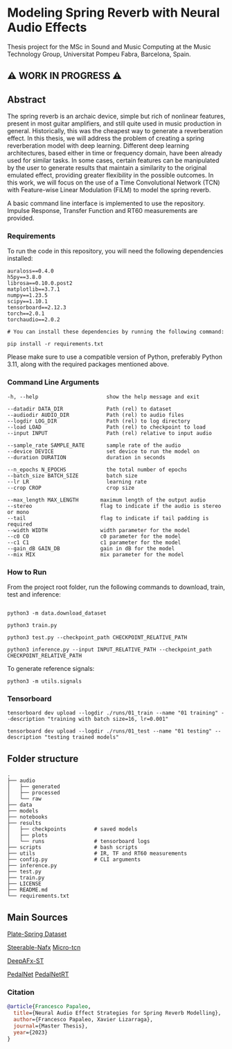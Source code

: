 # Modeling Spring Reverb with Neural Audio Effects

Thesis project for the MSc in Sound and Music Computing at the Music Technology Group, Universitat Pompeu Fabra, Barcelona, Spain.

## :warning: WORK IN PROGRESS :warning:

## Abstract

The spring reverb is an archaic device, simple but rich of nonlinear features, present in most guitar amplifiers, and still quite used in music production in general. Historically, this was the cheapest way to generate a reverberation effect. In this thesis, we will address the problem of creating a spring reverberation model with deep learning.
Different deep learning architectures, based either in time or frequency domain, have been already used for similar tasks. In some cases, certain features can be manipulated by the user to generate results that maintain a similarity to the original emulated effect, providing greater flexibility in the possible outcomes. In this work, we will focus on the use of a Time Convolutional Network (TCN) with Feature-wise Linear Modulation (FiLM) to model the spring reverb.

A basic command line interface is implemented to use the repository. Impulse Response, Transfer Function and RT60 measurements are provided.

### Requirements

To run the code in this repository, you will need the following dependencies installed:

```terminal
auraloss==0.4.0
h5py==3.8.0
librosa==0.10.0.post2
matplotlib==3.7.1
numpy==1.23.5
scipy==1.10.1
tensorboard==2.12.3
torch==2.0.1
torchaudio==2.0.2

# You can install these dependencies by running the following command:

pip install -r requirements.txt
```

Please make sure to use a compatible version of Python, preferably Python 3.11, along with the required packages mentioned above.

### Command Line Arguments

```terminal
-h, --help                      show the help message and exit

--datadir DATA_DIR              Path (rel) to dataset
--audiodir AUDIO_DIR            Path (rel) to audio files
--logdir LOG_DIR                Path (rel) to log directory
--load LOAD                     Path (rel) to checkpoint to load
--input INPUT                   Path (rel) relative to input audio

--sample_rate SAMPLE_RATE       sample rate of the audio
--device DEVICE                 set device to run the model on
--duration DURATION             duration in seconds

--n_epochs N_EPOCHS             the total number of epochs
--batch_size BATCH_SIZE         batch size
--lr LR                         learning rate
--crop CROP                     crop size

--max_length MAX_LENGTH       maximum length of the output audio
--stereo                      flag to indicate if the audio is stereo or mono
--tail                        flag to indicate if tail padding is required
--width WIDTH                 width parameter for the model
--c0 C0                       c0 parameter for the model
--c1 C1                       c1 parameter for the model
--gain_dB GAIN_DB             gain in dB for the model
--mix MIX                     mix parameter for the model
```

### How to Run

From the project root folder, run the following commands to download, train, test and inference:

```terminal

python3 -m data.download_dataset

python3 train.py

python3 test.py --checkpoint_path CHECKPOINT_RELATIVE_PATH

python3 inference.py --input INPUT_RELATIVE_PATH --checkpoint_path CHECKPOINT_RELATIVE_PATH
```

To generate reference signals:
  
```terminal
python3 -m utils.signals
```

### Tensorboard

```terminal
tensorboard dev upload --logdir ./runs/01_train --name "01 training" --description "training with batch size=16, lr=0.001"
```

```terminal
tensorboard dev upload --logdir ./runs/01_test --name "01 testing" --description "testing trained models"
```

## Folder structure

```terminal
.
├── audio
│   ├── generated
│   ├── processed
│   └── raw
├── data
├── models
├── notebooks
├── results
│   ├── checkpoints         # saved models
│   ├── plots
│   └── runs                # tensorboard logs
├── scripts                 # bash scripts
├── utils                   # IR, TF and RT60 measurements
├── config.py               # CLI arguments
├── inference.py          
├── test.py
├── train.py
├── LICENSE
├── README.md
└── requirements.txt
```

## Main Sources

[Plate-Spring Dataset](https://zenodo.org/record/3746119)

[Steerable-Nafx](https://github.com/csteinmetz1/steerable-nafx)
[Micro-tcn](https://github.com/csteinmetz1/micro-tcn.git)

[DeepAFx-ST](https://github.com/adobe-research/DeepAFx-ST#style-evaluation)

[PedalNet](https://github.com/teddykoker/pedalnet)
[PedalNetRT](https://github.com/GuitarML/PedalNetRT)

### Citation

```bibtex
@article{Francesco Papaleo,
  title={Neural Audio Effect Strategies for Spring Reverb Modelling},
  author={Francesco Papaleo, Xavier Lizarraga},
  journal={Master Thesis},
  year={2023}
}
```  
